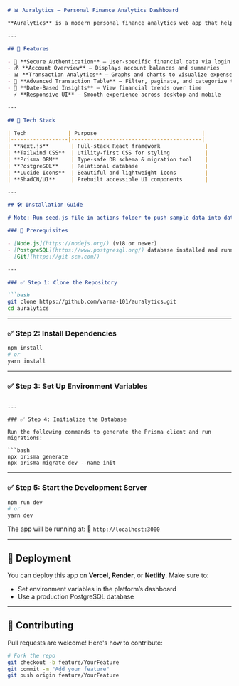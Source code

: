 ````markdown
# 📊 Auralytics – Personal Finance Analytics Dashboard

**Auralytics** is a modern personal finance analytics web app that helps users track and analyze their financial accounts and transactions with powerful visualizations and a clean, responsive UI.

---

## 🚀 Features

- 🔐 **Secure Authentication** – User-specific financial data via login flow  
- 💰 **Account Overview** – Displays account balances and summaries  
- 📊 **Transaction Analytics** – Graphs and charts to visualize expenses  
- 🧾 **Advanced Transaction Table** – Filter, paginate, and categorize transactions  
- 📅 **Date-Based Insights** – View financial trends over time  
- ⚡ **Responsive UI** – Smooth experience across desktop and mobile

---

## 🧱 Tech Stack

| Tech             | Purpose                                 |
|------------------|-----------------------------------------|
| **Next.js**       | Full-stack React framework              |
| **Tailwind CSS**  | Utility-first CSS for styling           |
| **Prisma ORM**    | Type-safe DB schema & migration tool    |
| **PostgreSQL**    | Relational database                     |
| **Lucide Icons**  | Beautiful and lightweight icons         |
| **ShadCN/UI**     | Prebuilt accessible UI components       |

---

## 🛠️ Installation Guide

# Note: Run seed.js file in actions folder to push sample data into database

### 📌 Prerequisites

- [Node.js](https://nodejs.org/) (v18 or newer)
- [PostgreSQL](https://www.postgresql.org/) database installed and running
- [Git](https://git-scm.com/)

---

### ✅ Step 1: Clone the Repository

```bash
git clone https://github.com/varma-101/auralytics.git
cd auralytics
````

---

### ✅ Step 2: Install Dependencies

```bash
npm install
# or
yarn install
```

---

### ✅ Step 3: Set Up Environment Variables

```

---

### ✅ Step 4: Initialize the Database

Run the following commands to generate the Prisma client and run migrations:

```bash
npx prisma generate
npx prisma migrate dev --name init
```

---

### ✅ Step 5: Start the Development Server

```bash
npm run dev
# or
yarn dev
```

The app will be running at:
🔗 `http://localhost:3000`

---


## 🚀 Deployment

You can deploy this app on **Vercel**, **Render**, or **Netlify**. Make sure to:

* Set environment variables in the platform’s dashboard
* Use a production PostgreSQL database

---

## 🤝 Contributing

Pull requests are welcome! Here's how to contribute:

```bash
# Fork the repo
git checkout -b feature/YourFeature
git commit -m "Add your feature"
git push origin feature/YourFeature
```

